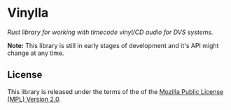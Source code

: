 # Vinylla

*Rust library for working with timecode vinyl/CD audio for DVS systems.*

**Note:** This library is still in early stages of development and it's API
might change at any time.

## License

This library is released under the terms of the of the [Mozilla Public License
(MPL) Version 2.0](https://www.mozilla.org/MPL/).
